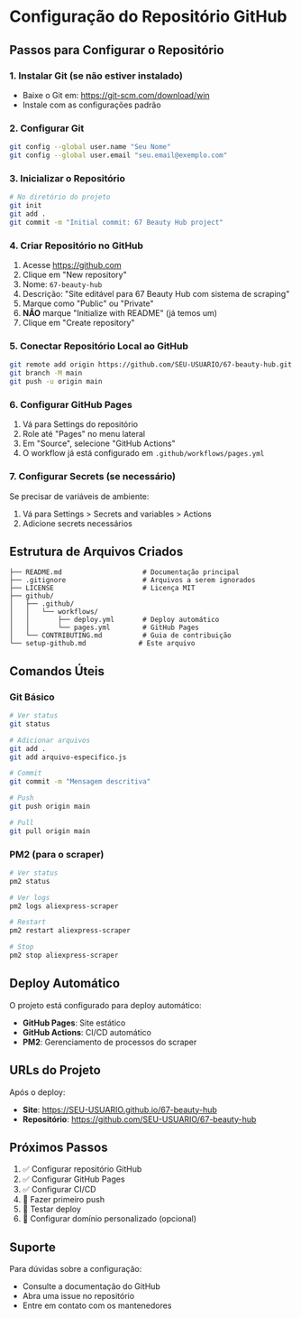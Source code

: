 # Configuração do Repositório GitHub

## Passos para Configurar o Repositório

### 1. Instalar Git (se não estiver instalado)
- Baixe o Git em: https://git-scm.com/download/win
- Instale com as configurações padrão

### 2. Configurar Git
```bash
git config --global user.name "Seu Nome"
git config --global user.email "seu.email@exemplo.com"
```

### 3. Inicializar o Repositório
```bash
# No diretório do projeto
git init
git add .
git commit -m "Initial commit: 67 Beauty Hub project"
```

### 4. Criar Repositório no GitHub
1. Acesse https://github.com
2. Clique em "New repository"
3. Nome: `67-beauty-hub`
4. Descrição: "Site editável para 67 Beauty Hub com sistema de scraping"
5. Marque como "Public" ou "Private"
6. **NÃO** marque "Initialize with README" (já temos um)
7. Clique em "Create repository"

### 5. Conectar Repositório Local ao GitHub
```bash
git remote add origin https://github.com/SEU-USUARIO/67-beauty-hub.git
git branch -M main
git push -u origin main
```

### 6. Configurar GitHub Pages
1. Vá para Settings do repositório
2. Role até "Pages" no menu lateral
3. Em "Source", selecione "GitHub Actions"
4. O workflow já está configurado em `.github/workflows/pages.yml`

### 7. Configurar Secrets (se necessário)
Se precisar de variáveis de ambiente:
1. Vá para Settings > Secrets and variables > Actions
2. Adicione secrets necessários

## Estrutura de Arquivos Criados

```
├── README.md                    # Documentação principal
├── .gitignore                   # Arquivos a serem ignorados
├── LICENSE                      # Licença MIT
├── github/
│   ├── .github/
│   │   └── workflows/
│   │       ├── deploy.yml       # Deploy automático
│   │       └── pages.yml        # GitHub Pages
│   └── CONTRIBUTING.md          # Guia de contribuição
└── setup-github.md             # Este arquivo
```

## Comandos Úteis

### Git Básico
```bash
# Ver status
git status

# Adicionar arquivos
git add .
git add arquivo-especifico.js

# Commit
git commit -m "Mensagem descritiva"

# Push
git push origin main

# Pull
git pull origin main
```

### PM2 (para o scraper)
```bash
# Ver status
pm2 status

# Ver logs
pm2 logs aliexpress-scraper

# Restart
pm2 restart aliexpress-scraper

# Stop
pm2 stop aliexpress-scraper
```

## Deploy Automático

O projeto está configurado para deploy automático:
- **GitHub Pages**: Site estático
- **GitHub Actions**: CI/CD automático
- **PM2**: Gerenciamento de processos do scraper

## URLs do Projeto

Após o deploy:
- **Site**: https://SEU-USUARIO.github.io/67-beauty-hub
- **Repositório**: https://github.com/SEU-USUARIO/67-beauty-hub

## Próximos Passos

1. ✅ Configurar repositório GitHub
2. ✅ Configurar GitHub Pages
3. ✅ Configurar CI/CD
4. 🔄 Fazer primeiro push
5. 🔄 Testar deploy
6. 🔄 Configurar domínio personalizado (opcional)

## Suporte

Para dúvidas sobre a configuração:
- Consulte a documentação do GitHub
- Abra uma issue no repositório
- Entre em contato com os mantenedores

